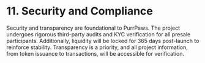 # 11. Security and Compliance

Security and transparency are foundational to PurrPaws. The project undergoes rigorous third-party audits and KYC verification for all presale participants. Additionally, liquidity will be locked for 365 days post-launch to reinforce stability. Transparency is a priority, and all project information, from token issuance to transactions, will be accessible for verification.
